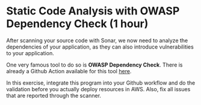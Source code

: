 # Static Code Analysis with OWASP Dependency Check (1 hour)

After scanning your source code with Sonar, we now need to analyze the dependencies of your application, as they can also introduce vulnerabilities to your application.

One very famous tool to do so is **OWASP Dependency Check**. There is already a Github Action available for this tool [here](https://github.com/Sburris/dependency-check-action).

In this exercise, integrate this program into your Github workflow and do the validation before you actually deploy resources in AWS. Also, fix all issues that are reported through the scanner.

